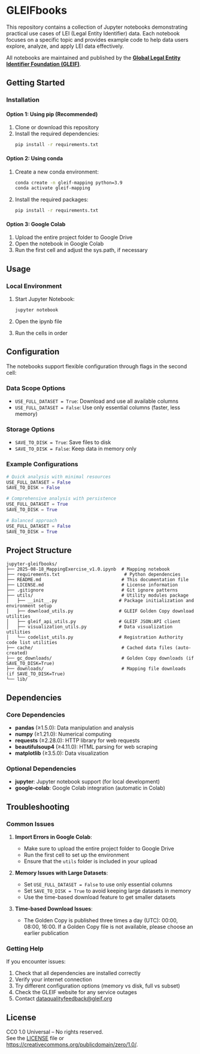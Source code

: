 # GLEIFbooks
This repository contains a collection of Jupyter notebooks demonstrating practical use cases of LEI (Legal Entity Identifier) data. Each notebook focuses on a specific topic and provides example code to help data users explore, analyze, and apply LEI data effectively.

All notebooks are maintained and published by the **[Global Legal Entity Identifier Foundation (GLEIF)](https://www.gleif.org)**.

## Getting Started

### Installation

#### Option 1: Using pip (Recommended)

1. Clone or download this repository
2. Install the required dependencies:
   ```bash
   pip install -r requirements.txt
   ```

#### Option 2: Using conda

1. Create a new conda environment:
   ```bash
   conda create -n gleif-mapping python=3.9
   conda activate gleif-mapping
   ```

2. Install the required packages:
   ```bash
   pip install -r requirements.txt
   ```

#### Option 3: Google Colab

1. Upload the entire project folder to Google Drive
2. Open the notebook in Google Colab
3. Run the first cell and adjust the sys.path, if necessary

## Usage

### Local Environment

1. Start Jupyter Notebook:
   ```bash
   jupyter notebook
   ```

2. Open the ipynb file

3. Run the cells in order

## Configuration

The notebooks support flexible configuration through flags in the second cell:

### Data Scope Options
- `USE_FULL_DATASET = True`: Download and use all available columns
- `USE_FULL_DATASET = False`: Use only essential columns (faster, less memory)

### Storage Options
- `SAVE_TO_DISK = True`: Save files to disk
- `SAVE_TO_DISK = False`: Keep data in memory only

### Example Configurations

```python
# Quick analysis with minimal resources
USE_FULL_DATASET = False
SAVE_TO_DISK = False

# Comprehensive analysis with persistence
USE_FULL_DATASET = True
SAVE_TO_DISK = True

# Balanced approach
USE_FULL_DATASET = False
SAVE_TO_DISK = True
```

## Project Structure

```
jupyter-gleifbooks/
├── 2025-08-18_MappingExercise_v1.0.ipynb  # Mapping notebook
├── requirements.txt                        # Python dependencies
├── README.md                              # This documentation file
├── LICENSE.md                             # License information
├── .gitignore                             # Git ignore patterns
├── utils/                                 # Utility modules package
│   ├── __init__.py                       # Package initialization and environment setup
│   ├── download_utils.py                 # GLEIF Golden Copy download utilities
│   ├── gleif_api_utils.py                # GLEIF JSON:API client
│   ├── visualization_utils.py            # Data visualization utilities
│   └── codelist_utils.py                 # Registration Authority code list utilities
├── cache/                                 # Cached data files (auto-created)
├── gc_downloads/                          # Golden Copy downloads (if SAVE_TO_DISK=True)
├── downloads/                             # Mapping file downloads (if SAVE_TO_DISK=True)
└── lib/ 
```

## Dependencies

### Core Dependencies
- **pandas** (≥1.5.0): Data manipulation and analysis
- **numpy** (≥1.21.0): Numerical computing
- **requests** (≥2.28.0): HTTP library for web requests
- **beautifulsoup4** (≥4.11.0): HTML parsing for web scraping
- **matplotlib** (≥3.5.0): Data visualization

### Optional Dependencies
- **jupyter**: Jupyter notebook support (for local development)
- **google-colab**: Google Colab integration (automatic in Colab)

## Troubleshooting

### Common Issues

1. **Import Errors in Google Colab**:
   - Make sure to upload the entire project folder to Google Drive
   - Run the first cell to set up the environment
   - Ensure that the `utils` folder is included in your upload

2. **Memory Issues with Large Datasets**:
   - Set `USE_FULL_DATASET = False` to use only essential columns
   - Set `SAVE_TO_DISK = True` to avoid keeping large datasets in memory
   - Use the time-based download feature to get smaller datasets

3. **Time-based Download Issues**:
   - The Golden Copy is published three times a day (UTC): 00:00, 08:00, 16:00. If a Golden Copy file is not available, please choose an earlier publication

### Getting Help

If you encounter issues:
1. Check that all dependencies are installed correctly
2. Verify your internet connection
3. Try different configuration options (memory vs disk, full vs subset)
4. Check the GLEIF website for any service outages
5. Contact dataqualityfeedback@gleif.org

## License

CC0 1.0 Universal – No rights reserved.  
See the [LICENSE](LICENSE.md) file or <https://creativecommons.org/publicdomain/zero/1.0/>.
